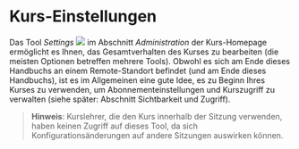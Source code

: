 # Kurs-Einstellungen

Das Tool _Settings_ ![](../../.gitbook/assets/graphics320.png) im Abschnitt _Administration_ der Kurs-Homepage ermöglicht es Ihnen, das Gesamtverhalten des Kurses zu bearbeiten \(die meisten Optionen betreffen mehrere Tools\). Obwohl es sich am Ende dieses Handbuchs an einem Remote-Standort befindet \(und am Ende dieses Handbuchs\), ist es im Allgemeinen eine gute Idee, es zu Beginn Ihres Kurses zu verwenden, um Abonnementeinstellungen und Kurszugriff zu verwalten \(siehe später: Abschnitt Sichtbarkeit und Zugriff\).

> **Hinweis**: Kurslehrer, die den Kurs innerhalb der Sitzung verwenden, haben keinen Zugriff auf dieses Tool, da sich Konfigurationsänderungen auf andere Sitzungen auswirken können.